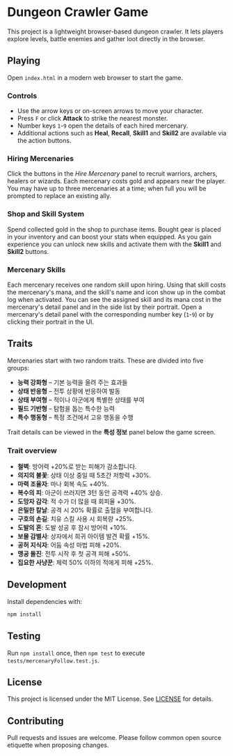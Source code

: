# Dungeon Crawler Game

This project is a lightweight browser-based dungeon crawler. It lets players explore levels, battle enemies and gather loot directly in the browser.

## Playing

Open `index.html` in a modern web browser to start the game.

### Controls

- Use the arrow keys or on-screen arrows to move your character.
- Press `F` or click **Attack** to strike the nearest monster.
- Number keys `1`-`9` open the details of each hired mercenary.
- Additional actions such as **Heal**, **Recall**, **Skill1** and **Skill2** are available via the action buttons.

### Hiring Mercenaries

Click the buttons in the *Hire Mercenary* panel to recruit warriors, archers, healers or wizards. Each mercenary costs gold and appears near the player. You may have up to three mercenaries at a time; when full you will be prompted to replace an existing ally.

### Shop and Skill System

Spend collected gold in the shop to purchase items. Bought gear is placed in your inventory and can boost your stats when equipped. As you gain experience you can unlock new skills and activate them with the **Skill1** and **Skill2** buttons.

### Mercenary Skills

Each mercenary receives one random skill upon hiring. Using that skill costs the
mercenary's mana, and the skill's name and icon show up in the combat log when
activated. You can see the assigned skill and its mana cost in the mercenary's
detail panel and in the side list by their portrait. Open a mercenary's detail
panel with the corresponding number key (`1`-`9`) or by clicking their portrait
in the UI.

## Traits

Mercenaries start with two random traits. These are divided into five groups:

- **능력 강화형** – 기본 능력을 올려 주는 효과들
- **상태 반응형** – 전투 상황에 반응하여 발동
- **상태 부여형** – 적이나 아군에게 특별한 상태를 부여
- **필드 기반형** – 탐험을 돕는 특수한 능력
- **특수 행동형** – 특정 조건에서 고유 행동을 수행

Trait details can be viewed in the **특성 정보** panel below the game screen.

### Trait overview

- **철벽**: 방어력 +20%로 받는 피해가 감소합니다.
- **의지의 불꽃**: 상태 이상 중일 때 5초간 저항력 +30%.
- **마력 조율자**: 마나 회복 속도 +40%.
- **복수의 피**: 아군이 쓰러지면 3턴 동안 공격력 +40% 상승.
- **도망자 감각**: 적 수가 더 많을 때 회피율 +30%.
- **은밀한 칼날**: 공격 시 20% 확률로 출혈을 부여합니다.
- **구호의 손길**: 치유 스킬 사용 시 회복량 +25%.
- **도발의 혼**: 도발 성공 후 잠시 방어력 +10%.
- **보물 감별사**: 상자에서 희귀 아이템 발견 확률 +15%.
- **공허 지식자**: 어둠 속성 마법 피해 +20%.
- **맹공 돌진**: 전투 시작 후 첫 공격 피해 +50%.
- **집요한 사냥꾼**: 체력 50% 이하의 적에게 피해 +25%.

## Development

Install dependencies with:

```bash
npm install
```

## Testing

Run `npm install` once, then `npm test` to execute `tests/mercenaryFollow.test.js`.

## License

This project is licensed under the MIT License. See [LICENSE](LICENSE) for details.

## Contributing

Pull requests and issues are welcome. Please follow common open source etiquette when proposing changes.
